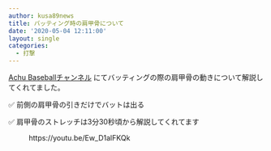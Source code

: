 ```yaml
---
author: kusa89news
title: バッティング時の肩甲骨について
date: '2020-05-04 12:11:00'
layout: single
categories:
  - 打撃
---
```


[Achu Baseballチャンネル](https://www.youtube.com/channel/UCqkTcqYRH7v9a_t5CBhavpg) にてバッティングの際の肩甲骨の動きについて解説してくれてました。

✅ 前側の肩甲骨の引きだけでバットは出る

✅ 肩甲骨のストレッチは3分30秒頃から解説してくれてます

<figure class="wp-block-embed-youtube wp-block-embed is-type-video is-provider-youtube wp-embed-aspect-16-9 wp-has-aspect-ratio">

<div class="wp-block-embed__wrapper">https://youtu.be/Ew_D1alFKQk</div>

</figure>